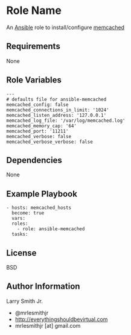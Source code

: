Role Name
=========

An [Ansible] role to install/configure [memcached]

Requirements
------------

None

Role Variables
--------------

```
---
# defaults file for ansible-memcached
memcached_config: false
memcached_connections_in_limit: '1024'
memcached_listen_address: '127.0.0.1'
memcached_log_file: '/var/log/memcached.log'
memcached_memory_cap: '64'
memcached_port: '11211'
memcached_verbose: false
memcached_verbose_verbose: false
```

Dependencies
------------

None

Example Playbook
----------------

```
- hosts: memcached_hosts
  become: true
  vars:
  roles:
    - role: ansible-memcached
  tasks:
```

License
-------

BSD

Author Information
------------------

Larry Smith Jr.
- @mrlesmithjr
- http://everythingshouldbevirtual.com
- mrlesmithjr [at] gmail.com

[Ansible]: <https://www.ansible.com>
[memcached]: <http://memcached.org/>
